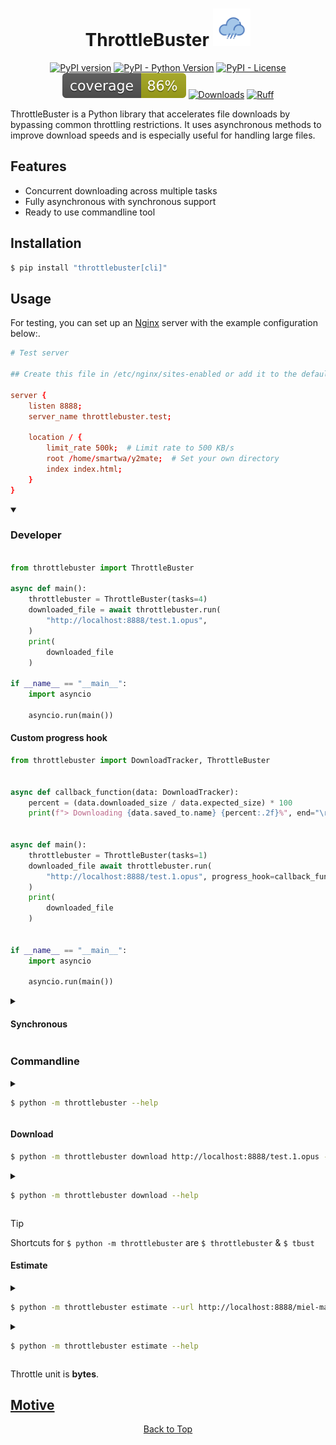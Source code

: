 <div align="center">


<h1>ThrottleBuster  <img alt="Project logo" src="https://raw.githubusercontent.com/Simatwa/ThrottleBuster/refs/heads/main/assets/logo.png" width="60px"/></h1>

[![PyPI version](https://badge.fury.io/py/throttlebuster.svg)](https://pypi.org/project/throttlebuster)
[![PyPI - Python Version](https://img.shields.io/pypi/pyversions/throttlebuster)](https://pypi.org/project/throttlebuster)
[![PyPI - License](https://img.shields.io/pypi/l/throttlebuster)](https://pypi.org/project/throttlebuster)
[![Code Coverage](https://raw.githubusercontent.com/Simatwa/ThrottleBuster/refs/heads/main/assets/coverage.svg)]()
[![Downloads](https://pepy.tech/badge/throttlebuster)](https://pepy.tech/project/throttlebuster)
[![Ruff](https://img.shields.io/endpoint?url=https://raw.githubusercontent.com/astral-sh/ruff/main/assets/badge/v2.json)](https://github.com/astral-sh/ruff)
</div>

ThrottleBuster is a Python library that accelerates file downloads by bypassing common throttling restrictions. It uses asynchronous methods to improve download speeds and is especially useful for handling large files.

## Features

- Concurrent downloading across multiple tasks
- Fully asynchronous with synchronous support
- Ready to use commandline tool


## Installation

```bash
$ pip install "throttlebuster[cli]"
```

## Usage

For testing, you can set up an [Nginx](https://nginx.org) server with the example configuration below:.

```conf
# Test server

## Create this file in /etc/nginx/sites-enabled or add it to the default nginx.conf

server {
    listen 8888;
    server_name throttlebuster.test;

    location / {
        limit_rate 500k;  # Limit rate to 500 KB/s
        root /home/smartwa/y2mate;  # Set your own directory
        index index.html;
    }
}

```

<details open>

<summary>

### Developer
</summary>

```python

from throttlebuster import ThrottleBuster

async def main():
    throttlebuster = ThrottleBuster(tasks=4)
    downloaded_file = await throttlebuster.run(
        "http://localhost:8888/test.1.opus",
    )
    print(
        downloaded_file
    )

if __name__ == "__main__":
    import asyncio

    asyncio.run(main())

```

#### Custom progress hook

```python
from throttlebuster import DownloadTracker, ThrottleBuster


async def callback_function(data: DownloadTracker):
    percent = (data.downloaded_size / data.expected_size) * 100
    print(f"> Downloading {data.saved_to.name} {percent:.2f}%", end="\r")


async def main():
    throttlebuster = ThrottleBuster(tasks=1)
    downloaded_file await throttlebuster.run(
        "http://localhost:8888/test.1.opus", progress_hook=callback_function
    )
    print(
        downloaded_file
    )


if __name__ == "__main__":
    import asyncio

    asyncio.run(main())

```

<details>

<summary>

#### Synchronous
</summary>

```python
from throttlebuster import ThrottleBuster

throttlebuster = ThrottleBuster()

downloaed_file = throttlebuster.run_sync("http://localhost:8888/test.1.opus")

print(
    downloaded_file
)

```
</details>

</details>

### Commandline

<details>

<summary>

```sh
$ python -m throttlebuster --help
```
</summary>

```
Usage: python -m throttlebuster [OPTIONS] COMMAND [ARGS]...

  Accelerate file downloads by overcoming common throttling restrictions
  envvar-prefix : THROTTLEBUSTER.

Options:
  --version  Show the version and exit.
  --help     Show this message and exit.

Commands:
  download  Download file using http protocol
  estimate  Estimate download duration for different tasks
```

</details>

#### Download

```sh
$ python -m throttlebuster download http://localhost:8888/test.1.opus --tasks 14
```

<details>

<summary>

```sh
$ python -m throttlebuster download --help
```

</summary>

```
Usage: tbust download [OPTIONS] URL

  Download file using http protocol

Options:
  -T, --tasks INTEGER RANGE     Number of tasks to carry out the download
                                  [default: 2; 1<=x<=1000]
  -Z, --chunk-size INTEGER        Streaming download chunk size in kilobytes
                                  [default: 256]
  -D, --dir DIRECTORY             Directory for saving the downloaded file to
                                  [default:
                                  /home/...]
  -P, --part-dir DIRECTORY        Directory for temporarily saving the
                                  downloaded file-parts to  [default:
                                  /home/...]
  -E, --part-extension TEXT       Filename extension for download parts
                                  [default: .part]
  -H, --request-headers TEXT...   Httpx request header - [key value] : default
  -C, --request-cookies TEXT...   Httpx request cookie - [key value]: default
  -B, --merge-buffer-size INTEGER RANGE
                                  Buffer size for merging the separated files
                                  in kilobytes  [default: 256; 1<=x<=102400]
  -F, --filename TEXT             Filename for the downloaded content
  -M, --mode [start|resume|auto]  Whether to start or resume incomplete
                                  download  [default: auto]
  -L, --file-size INTEGER         Size of the file to be downloaded
  -K, --colour TEXT               Progress bar display color  [default: cyan]
  -k, --keep-parts                Whether to retain the separate download
                                  parts
  -s, --simple                    Show percentage and bar only in progressbar
  -t, --test                      Just test if download is possible but do not
                                  actually download
  -a, --ascii                     Use unicode (smooth blocks) to fill the
                                  progress-bar meter
  -l, --no-leave                  Do not keep all leaves of the progressbar
  -z, --disable-progress-bar      Do not show progress_bar
  -i, --suppress-incompatible-error
                                  Do no raise error when response headers lack
                                  Etag
  -q, --quiet                     Do not show any interactive information
  -v, --verbose                   Show more detailed information  [default: 0]
  --help                          Show this message and exit.
```

</details>

> [!TIP]
> Shortcuts for `$ python -m throttlebuster` are `$ throttlebuster` & `$ tbust`

#### Estimate

<details>

<summary>

```sh
$ python -m throttlebuster estimate --url http://localhost:8888/miel-martin.webm 260000

```

</summary>

```
       337.88 MB at 260.00 KB/s       
┏━━━━━━━┳━━━━━━━━━━━━┳━━━━━━━━━━━━━━━┓
┃ Tasks ┃ Duration   ┃ Load per task ┃
┡━━━━━━━╇━━━━━━━━━━━━╇━━━━━━━━━━━━━━━┩
│ 20    │ 1.08 Mins  │ 16.89 MB      │
│ 19    │ 1.14 Mins  │ 17.78 MB      │
│ 18    │ 1.20 Mins  │ 18.77 MB      │
│ 17    │ 1.27 Mins  │ 19.88 MB      │
│ 16    │ 1.35 Mins  │ 21.12 MB      │
│ 15    │ 1.44 Mins  │ 22.53 MB      │
│ 14    │ 1.55 Mins  │ 24.13 MB      │
│ 13    │ 1.67 Mins  │ 25.99 MB      │
│ 12    │ 1.80 Mins  │ 28.16 MB      │
│ 11    │ 1.97 Mins  │ 30.72 MB      │
│ 10    │ 2.17 Mins  │ 33.79 MB      │
│ 9     │ 2.41 Mins  │ 37.54 MB      │
│ 8     │ 2.71 Mins  │ 42.24 MB      │
│ 7     │ 3.09 Mins  │ 48.27 MB      │
│ 6     │ 3.61 Mins  │ 56.31 MB      │
│ 5     │ 4.33 Mins  │ 67.58 MB      │
│ 4     │ 5.41 Mins  │ 84.47 MB      │
│ 3     │ 7.22 Mins  │ 112.63 MB     │
│ 2     │ 10.83 Mins │ 168.94 MB     │
│ 1     │ 21.66 Mins │ 337.88 MB     │
└───────┴────────────┴───────────────┘
```

</details>


<details>

<summary>

```sh
$ python -m throttlebuster estimate --help
```

</summary>

```
Usage: python -m throttlebuster estimate [OPTIONS] THROTTLE

  Estimate download duration for different tasks

Options:
  -U, --url TEXT             Url to the target file
  -S, --size INTEGER         Size in bytes of the targeted file
  -T, --tasks INTEGER RANGE  Tasks amount to base the estimate on : Range
                             (2-30)  [1<=x<=1000]
  -j, --json                 Stdout estimates in json format
  --help                     Show this message and exit.
```

</details>

Throttle unit is **bytes**.

## [Motive](https://github.com/Simatwa/moviebox-api/issues/29#issue-3297158834)

<div align="center">

[Back to Top](#throttlebuster)

</div>
